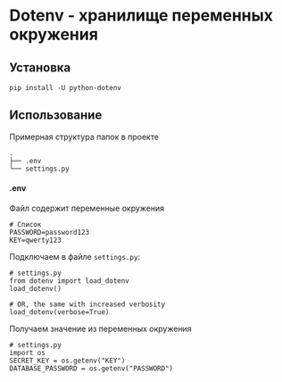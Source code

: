 # Dotenv - хранилище переменных окружения

## Установка

`pip install -U python-dotenv`

## Использование

Примерная структура папок в проекте

```
.
├── .env
└── settings.py
```

#### .env

Файл содержит переменные окружения 

```
# Список
PASSWORD=password123
KEY=qwerty123
```

Подключаем в файле `settings.py`:

```
# settings.py
from dotenv import load_dotenv
load_dotenv()

# OR, the same with increased verbosity
load_dotenv(verbose=True)
```

Получаем значение из переменных окружения

```
# settings.py
import os
SECRET_KEY = os.getenv("KEY")
DATABASE_PASSWORD = os.getenv("PASSWORD")
```

